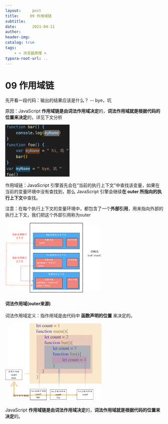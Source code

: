 ```yaml
---
layout:     post
title:     09 作用域链
subtitle:  
date:       2021-04-11
author:     
header-img: 
catalog: true
tags:
    - < 浏览器原理 >
typora-root-url: ..
---
```



# 09 作用域链

先开看一段代码：输出的结果应该是什么？ -- bye，坑

原因：JavaScript **作用域链是由词法作用域决定**的，**词法作用域就是根据代码的位置来决定**的，详见下文分析

<img src="/../img/assets_2019/image-20210411104738718.png" alt="image-20210411104738718" style="zoom:20%;" />



作用域链：JavaScript 引擎首先会在“当前的执行上下文”中查找该变量，如果在当前的变量环境中没有查找到，那么 JavaScript 引擎会继续**在 outer 所指向的执行上下文**中查找。

注意：在每个执行上下文的变量环境中，都包含了一个**外部引用**，用来指向外部的执行上下文，我们把这个外部引用称为outer 

<img src="/../img/assets_2019/image-20210411104928271.png" alt="image-20210411104928271" style="zoom:30%;" />

#### 词法作用域(outer来源)

词法作用域定义：指作用域是由代码中 **函数声明的位置** 来决定的。

<img src="/../img/assets_2019/image-20210411105118567.png" alt="image-20210411105118567" style="zoom:30%;" />

JavaScript **作用域链是由词法作用域决定**的，**词法作用域就是根据代码的位置来决定**的。
